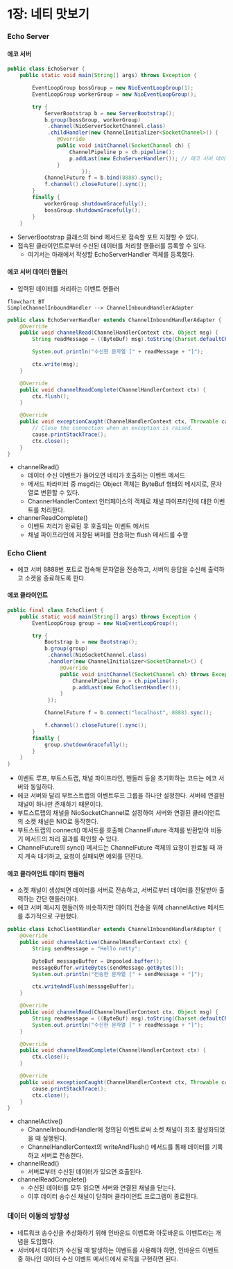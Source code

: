 # 1장: 네티 맛보기

### Echo Server

#### 에코 서버

```java
public class EchoServer {
    public static void main(String[] args) throws Exception {

        EventLoopGroup bossGroup = new NioEventLoopGroup(1);
        EventLoopGroup workerGroup = new NioEventLoopGroup();

        try {
            ServerBootstrap b = new ServerBootstrap();
            b.group(bossGroup, workerGroup)
             .channel(NioServerSocketChannel.class)
             .childHandler(new ChannelInitializer<SocketChannel>() {
                @Override
                public void initChannel(SocketChannel ch) {
                    ChannelPipeline p = ch.pipeline();
                    p.addLast(new EchoServerHandler()); // 에코 서버 데이터 핸들러 등록
                }
						});
            ChannelFuture f = b.bind(8888).sync();
            f.channel().closeFuture().sync();
        }
        finally {
            workerGroup.shutdownGracefully();
            bossGroup.shutdownGracefully();
        }
    }
```

* ServerBootstrap 클래스의 bind 메서드로 접속할 포트 지정할 수 있다.
* 접속된 클라이언트로부터 수신된 데이터를 처리할 핸들러를 등록할 수 있다.
  * 여기서는 아래에서 작성할 EchoServerHandler 객체를 등록했다.

#### 에코 서버 데이터 핸들러

* 입력된 데이터를 처리하는 이벤트 핸들러

```mermaid
flowchart BT
SimpleChannelInboundHandler --> ChannelInboundHandlerAdapter
```

```java
public class EchoServerHandler extends ChannelInboundHandlerAdapter {
    @Override
    public void channelRead(ChannelHandlerContext ctx, Object msg) {
        String readMessage = ((ByteBuf) msg).toString(Charset.defaultCharset());

        System.out.println("수신한 문자열 [" + readMessage + "]");

        ctx.write(msg);
    }

    @Override
    public void channelReadComplete(ChannelHandlerContext ctx) {
        ctx.flush();
    }

    @Override
    public void exceptionCaught(ChannelHandlerContext ctx, Throwable cause) {
        // Close the connection when an exception is raised.
        cause.printStackTrace();
        ctx.close();
    }
}
```

* channelRead()
  * 데이터 수신 이벤트가 들어오면 네티가 호출하는 이벤트 메서드
  * 메서드 파라미터 중 msg라는 Object 객체는 ByteBuf 형태의 메시지로, 문자열로 변환할 수 있다.
  * ChannerHandlerContext 인터페이스의 객체로 채널 파이프라인에 대한 이벤트를 처리한다.
* channerReadComplete()
  * 이벤트 처리가 완료된 후 호출되는 이벤트 메서드
  * 채널 파이프라인에 저장된 버퍼를 전송하는 flush 메서드를 수행

### Echo Client

* 에코 서버 8888번 포트로 접속해 문자열을 전송하고, 서버의 응답을 수신해 출력하고 소켓을 종료하도록 한다.

#### 에코 클라이언트

```java
public final class EchoClient {
    public static void main(String[] args) throws Exception {
        EventLoopGroup group = new NioEventLoopGroup();

        try {
            Bootstrap b = new Bootstrap();
            b.group(group)
             .channel(NioSocketChannel.class)
             .handler(new ChannelInitializer<SocketChannel>() {
                 @Override
                 public void initChannel(SocketChannel ch) throws Exception {
                     ChannelPipeline p = ch.pipeline();
                     p.addLast(new EchoClientHandler());
                 }
             });

            ChannelFuture f = b.connect("localhost", 8888).sync();

            f.channel().closeFuture().sync();
        }
        finally {
            group.shutdownGracefully();
        }
    }
}
```

* 이벤트 루프, 부트스트랩, 채널 파이프라인, 핸들러 등을 초기화하는 코드는 에코 서버와 동일하다.
* 에코 서버와 달리 부트스트랩의 이벤트루프 그룹을 하나만 설정한다. 서버에 연결된 채널이 하나만 존재하기 때문이다.
* 부트스트랩의 채널을 NioSocketChannel로 설정하여 서버와 연결된 클라이언트의 소켓 채널은 NIO로 동작한다.
* 부트스트랩의 connect() 메서드를 호출해 ChannelFuture 객체를 반환받아 비동기 메서드의 처리 결과를 확인할 수 있다.
* ChannelFuture의 sync() 메서드는 ChannelFuture 객체의 요청이 완료될 때 까지 계속 대기하고, 요청이 실패되면 예외를 던진다.

#### 에코 클라이언트 데이터 핸들러

* 소켓 채널이 생성되면 데이터를 서버로 전송하고, 서버로부터 데이터를 전달받아 출력하는 간단 핸들러이다.
* 에코 서버 메시지 핸들러와 비슷하지만 데이터 전송을 위해 channelActive 메서드를 추가적으로 구현했다.

```java
public class EchoClientHandler extends ChannelInboundHandlerAdapter {
    @Override
    public void channelActive(ChannelHandlerContext ctx) {
        String sendMessage = "Hello netty";

        ByteBuf messageBuffer = Unpooled.buffer();
        messageBuffer.writeBytes(sendMessage.getBytes());
        System.out.println("전송한 문자열 [" + sendMessage + "]");

        ctx.writeAndFlush(messageBuffer);
    }

    @Override
    public void channelRead(ChannelHandlerContext ctx, Object msg) {
        String readMessage = ((ByteBuf) msg).toString(Charset.defaultCharset());
        System.out.println("수신한 문자열 [" + readMessage + "]");
    }

    @Override
    public void channelReadComplete(ChannelHandlerContext ctx) {
        ctx.close();
    }

    @Override
    public void exceptionCaught(ChannelHandlerContext ctx, Throwable cause) {
        cause.printStackTrace();
        ctx.close();
    }
}
```

* channelActive()
  * ChannelInboundHandler에 정의된 이벤트로써 소켓 채널이 최초 활성화되었을 때 실행된다.
  * ChannelHandlerContext의 writeAndFlush() 메서드를 통해 데이터를 기록하고 서버로 전송한다.
* channelRead()
  * 서버로부터 수신된 데이터가 있으면 호출된다.
* channelReadComplete()
  * 수신된 데이터를 모두 읽으면 서버와 연결된 채널을 닫는다.
  * 이후 데이터 송수신 채널이 닫히며 클라이언트 프로그램이 종료된다.

### 데이터 이동의 방향성

* 네트워크 송수신을 추상화하기 위해 인바운드 이벤트와 아웃바운드 이벤트라는 개념을 도입했다.
* 서버에서 데이터가 수신될 때 발생하는 이벤트를 사용해야 하면, 인바운드 이벤트 중 하나인 데이터 수신 이벤트 메서드에서 로직을 구현하면 된다.
